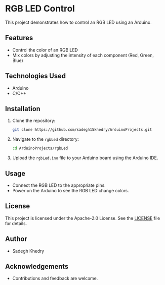 # RGB LED Control

This project demonstrates how to control an RGB LED using an Arduino.

## Features
- Control the color of an RGB LED
- Mix colors by adjusting the intensity of each component (Red, Green, Blue)

## Technologies Used
- Arduino
- C/C++

## Installation
1. Clone the repository:
    ```sh
    git clone https://github.com/sadegh15khedry/ArduinoProjects.git
    ```
2. Navigate to the `rgbLed` directory:
    ```sh
    cd ArduinoProjects/rgbLed
    ```
3. Upload the `rgbLed.ino` file to your Arduino board using the Arduino IDE.

## Usage
- Connect the RGB LED to the appropriate pins.
- Power on the Arduino to see the RGB LED change colors.

## License
This project is licensed under the Apache-2.0 License. See the [LICENSE](LICENSE) file for details.

## Author
- Sadegh Khedry

## Acknowledgements
- Contributions and feedback are welcome.
